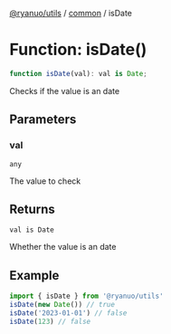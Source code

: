 [@ryanuo/utils](../../index.md) / [common](../index.md) / isDate

# Function: isDate()

```ts
function isDate(val): val is Date;
```

Checks if the value is an date

## Parameters

### val

`any`

The value to check

## Returns

`val is Date`

Whether the value is an date

## Example

```ts
import { isDate } from '@ryanuo/utils'
isDate(new Date()) // true
isDate('2023-01-01') // false
isDate(123) // false
```
